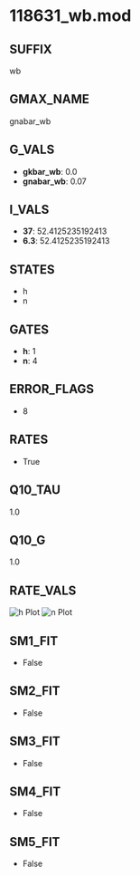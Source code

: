# 118631_wb.mod

## SUFFIX

wb

## GMAX_NAME

gnabar_wb

## G_VALS

- **gkbar_wb**: 0.0
- **gnabar_wb**: 0.07

## I_VALS

- **37**: 52.4125235192413
- **6.3**: 52.4125235192413

## STATES

- h
- n

## GATES

- **h**: 1
- **n**: 4

## ERROR_FLAGS

- 8

## RATES

- True

## Q10_TAU

1.0

## Q10_G

1.0

## RATE_VALS

![h Plot](/Users/pbozelos/Dropbox/icg-Chai-Panos/supermodels/output_markdown_files/Na/118631_wb.mod/images/h.png)
![n Plot](/Users/pbozelos/Dropbox/icg-Chai-Panos/supermodels/output_markdown_files/Na/118631_wb.mod/images/n.png)

## SM1_FIT

- False

## SM2_FIT

- False

## SM3_FIT

- False

## SM4_FIT

- False

## SM5_FIT

- False

